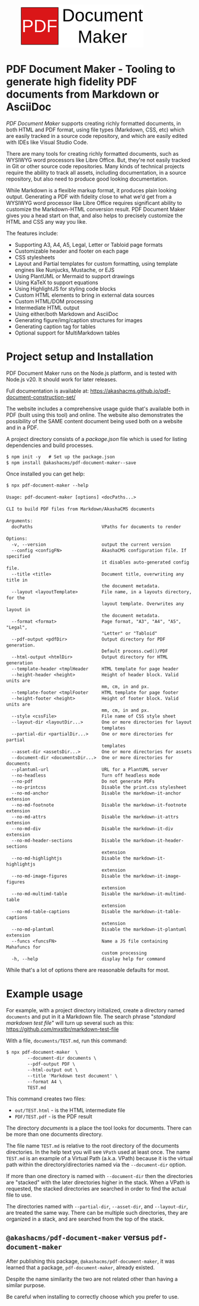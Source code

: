 
<figure class="ml-auto mr-auto">
<img src="https://raw.githubusercontent.com/akashacms/pdf-document-construction-set/refs/heads/main/guide/assets/logo-pdf-document-maker.png" class="ml-auto mr-auto" alt="PDF Document Maker"/>
</figure>

# PDF Document Maker - Tooling to generate high fidelity PDF documents from Markdown or AsciiDoc

_PDF Document Maker_ supports creating richly formatted documents, in both HTML and PDF format, using file types (Markdown, CSS, etc) which are easily tracked in a source code repository, and which are easily edited with IDEs like Visual Studio Code.

There are many tools for creating richly formatted documents, such as WYSIWYG word processors like Libre Office.  But, they're not easily tracked in Git or other source code repositories.  Many kinds of technical projects require the ability to track all assets, including documentation, in a source repository, but also need to produce good looking documentation.

While Markdown is a flexible markup format, it produces plain looking output.  Generating a PDF with fidelity close to what we'd get from a WYSIWYG word processor like Libre Office requires significant ability to customize the Markdown-HTML conversion result.  PDF Document Maker gives you a head start on that, and also helps to precisely customize the HTML and CSS any way you like.

The features include:

* Supporting A3, A4, A5, Legal, Letter or Tabloid page formats
* Customizable header and footer on each page
* CSS stylesheets
* Layout and Partial templates for custom formatting, using template engines like Nunjucks, Mustache, or EJS
* Using PlantUML or Mermaid to support drawings
* Using KaTeX to support equations
* Using HighlightJS for styling code blocks
* Custom HTML elements to bring in external data sources
* Custom HTML/DOM processing
* Intermediate HTML output
* Using either/both Markdown and AsciiDoc
* Generating figure/img/caption structures for images
* Generating caption tag for tables
* Optional support for MultiMarkdown tables

# Project setup and Installation

PDF Document Maker runs on the Node.js platform, and is tested with Node.js v20.  It should work for later releases.

Full documentation is available at: https://akashacms.github.io/pdf-document-construction-set/

The website includes a comprehensive usage guide that's available both in PDF (built using this tool) and online.  The website also demonstrates the possibility of the SAME content document being used both on a website and in a PDF.

A project directory consists of a _package.json_ file which is used for listing dependencies and build processes.

```shell
$ npm init -y   # Set up the package.json
$ npm install @akashacms/pdf-document-maker--save
```

Once installed you can get help:

```shell
$ npx pdf-document-maker --help

Usage: pdf-document-maker [options] <docPaths...>

CLI to build PDF files from Markdown/AkashaCMS documents

Arguments:
  docPaths                          VPaths for documents to render

Options:
  -v, --version                     output the current version
  --config <configFN>               AkashaCMS configuration file. If specified
                                    it disables auto-generated config file.
  --title <title>                   Document title, overwriting any title in
                                    the document metadata.
  --layout <layoutTemplate>         File name, in a layouts directory, for the
                                    layout template. Overwrites any layout in
                                    the document metadata.
  --format <format>                 Page format, "A3", "A4", "A5", "Legal",
                                    "Letter" or "Tabloid"
  --pdf-output <pdfDir>             Output directory for PDF generation.
                                    Default process.cwd()/PDF
  --html-output <htmlDir>           Output directory for HTML generation
  --template-header <tmplHeader     HTML template for page header
  --height-header <height>          Height of header block. Valid units are
                                    mm, cm, in and px.
  --template-footer <tmplFooter     HTML template for page footer
  --height-footer <height>          Height of footer block. Valid units are
                                    mm, cm, in and px.
  --style <cssFile>                 File name of CSS style sheet
  --layout-dir <layoutDir...>       One or more directories for layout
                                    templates
  --partial-dir <partialDir...>     One or more directories for partial
                                    templates
  --asset-dir <assetsDir...>        One or more directories for assets
  --document-dir <documentsDir...>  One or more directories for documents
  --plantuml-url                    URL for a PlantUML server
  --no-headless                     Turn off headless mode
  --no-pdf                          Do not generate PDFs
  --no-printcss                     Disable the print.css stylesheet
  --no-md-anchor                    Disable the markdown-it-anchor extension
  --no-md-footnote                  Disable the markdown-it-footnote extension
  --no-md-attrs                     Disable the markdown-it-attrs extension
  --no-md-div                       Disable the markdown-it-div extension
  --no-md-header-sections           Disable the markdown-it-header-sections
                                    extension
  --no-md-highlightjs               Disable the markdown-it-highlightjs
                                    extension
  --no-md-image-figures             Disable the markdown-it-image-figures
                                    extension
  --no-md-multimd-table             Disable the markdown-it-multimd-table
                                    extension
  --no-md-table-captions            Disable the markdown-it-table-captions
                                    extension
  --no-md-plantuml                  Disable the markdown-it-plantuml extension
  --funcs <funcsFN>                 Name a JS file containing Mahafuncs for
                                    custom processing
  -h, --help                        display help for command

```

While that's a lot of options there are reasonable defaults for most.

# Example usage

For example, with a project directory initialized, create a directory named `documents` and put in it a Markdown file.  The search phrase "_standard markdown test file_" will turn up several such as this: https://github.com/mxstbr/markdown-test-file

With a file, `documents/TEST.md`, run this command:

```shell
$ npx pdf-document-maker  \
        --document-dir documents \
        --pdf-output PDF \
        --html-output out \
        --title 'Markdown test document' \
        --format A4 \
        TEST.md
```

This command creates two files:

* `out/TEST.html` - is the HTML intermediate file
* `PDF/TEST.pdf` - is the PDF result

The directory _documents_ is a place the tool looks for documents.  There can be more than one documents directory.

The file name `TEST.md` is relative to the root directory of the documents directories.  In the help text you will see `VPath` used at least once.  The name `TEST.md` is an example of a Virtual Path (a.k.a. VPath) because it is the virtual path within the directory/directories named via the `--document-dir` option.

If more than one directory is named with `--document-dir` then the directories are "stacked" with the later directories higher in the stack.  When a VPath is requested, the stacked directories are searched in order to find the actual file to use.

The directories named with `--partial-dir`, `--asset-dir`, and `--layout-dir`, are treated the same way.  There can be multiple such directories, they are organized in a stack, and are searched from the top of the stack.

## `@akashacms/pdf-document-maker` versus `pdf-document-maker`

After publishing this package, `@akashacms/pdf-document-maker`, it was learned that a package, `pdf-document-maker`, already existed.

Despite the name similarity the two are not related other than having a similar purpose.

Be careful when installing to correctly choose which you prefer to use.
